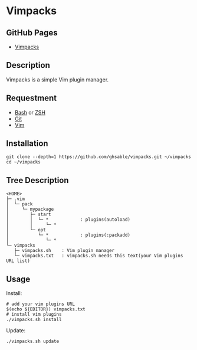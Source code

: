 # Vimpacks

## GitHub Pages
* [Vimpacks](https://ghsable.github.io/vimpacks/)

## Description
Vimpacks is a simple Vim plugin manager.

## Requestment
* [Bash](https://www.gnu.org/software/bash/) or [ZSH](http://www.zsh.org/)
* [Git](https://github.com/git/git)
* [Vim](https://github.com/vim/vim)

## Installation

    git clone --depth=1 https://github.com/ghsable/vimpacks.git ~/vimpacks
    cd ~/vimpacks

## Tree Description

    <HOME>
    ├─ .vim
    │  └─ pack
    │     └─ mypackage
    │        ├─ start
    │        │  └─ *            : plugins(autoload)
    │        │     └─ *
    │        └─ opt
    │           └─ *            : plugins(:packadd)
    │              └─ *
    └─ vimpacks
       ├─ vimpacks.sh    : Vim plugin manager
       └─ vimpacks.txt   : vimpacks.sh needs this text(your Vim plugins URL list)

## Usage
Install:

    # add your vim plugins URL
    $(echo ${EDITOR}) vimpacks.txt
    # install vim plugins
    ./vimpacks.sh install

Update:

    ./vimpacks.sh update

